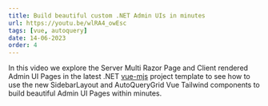```yaml
---
title: Build beautiful custom .NET Admin UIs in minutes
url: https://youtu.be/wlRA4_owEsc
tags: [vue, autoquery]
date: 14-06-2023
order: 4
---
```


In this video we explore the Server Multi Razor Page and Client rendered Admin UI Pages in the latest .NET
[vue-mjs](https://vue-mjs.web-templates.io) project template to see how to use the new SidebarLayout and AutoQueryGrid
Vue Tailwind components to build beautiful Admin UI Pages within minutes.